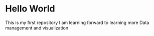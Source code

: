 # Hello World
This is my first repository
I am learning forward to learning more
Data management and visualization
